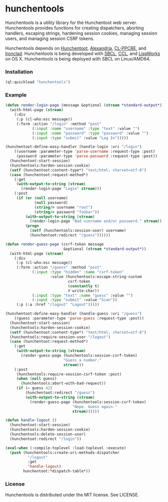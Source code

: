# hunchentools

Hunchentools is a utility library for the Hunchentoot web
server. Hunchentools provides functions for creating dispatchers,
aborting handlers, escaping strings, hardening session cookies,
managing session users, and managing session CSRF tokens.

Hunchentools depends on
[Hunchentoot](http://www.weitz.de/hunchentoot/),
[Alexandria](https://common-lisp.net/project/alexandria/),
[CL-PPCRE](http://weitz.de/cl-ppcre/),
and
[Ironclad](http://method-combination.net/lisp/ironclad/).
Hunchentools is being developed with
[SBCL](http://sbcl.org/), [CCL](http://ccl.clozure.com/),
and [LispWorks](http://www.lispworks.com/) on OS X.
Hunchentools is being deployed with SBCL on Linux/AMD64.

### Installation

```lisp
(ql:quickload "hunchentools")
```

### Example

```lisp
(defun render-login-page (message &optional (stream *standard-output*))
  (with-html-page (stream)
    (:div
     (:p (cl-who:esc message))
     (:form :action "/login" :method "post"
            (:input :name "username" :type "text" :value "")
            (:input :name "password" :type "password" :value "")
            (:input :type "submit" :value "Log In")))))

(hunchentoot:define-easy-handler (handle-login :uri "/login")
    ((username :parameter-type 'parse-username :request-type :post)
     (password :parameter-type 'parse-password :request-type :post))
  (hunchentoot:start-session)
  (hunchentools:harden-session-cookie)
  (setf (hunchentoot:content-type*) "text/html; charset=utf-8")
  (case (hunchentoot:request-method*)
    (:get
     (with-output-to-string (stream)
       (render-login-page "Login" stream)))
    (:post
     (if (or (null username)
             (null password)
             (string/= username "root")
             (string/= password "foobar"))
         (with-output-to-string (stream)
           (render-login-page "Bad username and/or password." stream))
         (progn
           (setf (hunchentools:session-user) username)
           (hunchentoot:redirect "/guess"))))))

(defun render-guess-page (csrf-token message
                          &optional (stream *standard-output*))
  (with-html-page (stream)
    (:div
     (:p (cl-who:esc message))
     (:form :action "/guess" :method "post"
            (:input :type "hidden" :name "csrf-token"
                    :value (hunchentools:escape-string-custom
                            csrf-token
                            (constantly t)
                            #'write-char))
            (:input :type "text" :name "guess" :value "")
            (:input :type "submit" :value "Scan"))
     (:p (:a :href "/logout" "Logout")))))

(hunchentoot:define-easy-handler (handle-guess :uri "/guess")
    ((guess :parameter-type 'parse-guess :request-type :post))
  (hunchentoot:start-session)
  (hunchentools:harden-session-cookie)
  (setf (hunchentoot:content-type*) "text/html; charset=utf-8")
  (hunchentools:require-session-user "/logout")
  (case (hunchentoot:request-method*)
    (:get
     (with-output-to-string (stream)
       (render-guess-page (hunchentools:session-csrf-token)
                          "Guess a number."
                          stream)))
    (:post
     (hunchentools:require-session-csrf-token :post)
     (when (null guess)
       (hunchentools:abort-with-bad-request))
     (if (= guess 42)
         (hunchentoot:redirect "/guess")
         (with-output-to-string (stream)
           (render-guess-page (hunchentools:session-csrf-token)
                              "Nope. Guess again."
                              stream))))))

(defun handle-logout ()
  (hunchentoot:start-session)
  (hunchentools:harden-session-cookie)
  (hunchentools:delete-session-user)
  (hunchentoot:redirect "/login"))

(eval-when (:compile-toplevel :load-toplevel :execute)
  (push (hunchentools:create-uri-methods-dispatcher
          "/logout"
          :get
          'handle-logout)
        hunchentoot:*dispatch-table*))
```

### License

Hunchentools is distributed under the MIT license. See LICENSE.

